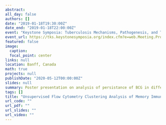 ```yaml
---
abstract: 
all_day: false
authors: []
date: "2019-01-18T19:30:00Z"
date_end: "2019-01-18T22:00:00Z"
event: "Keystone Symposia: Tuberculosis Mechanisms, Pathogenesis, and Treatment"
event_url: https://tks.keystonesymposia.org/index.cfm?e=web.Meeting.Program&meetingid=1627
featured: false
image:
  caption: 
  focal_point: center
links: null
location: Banff, Canada
math: true
projects: null
publishDate: "2020-05-12T00:00:00Z"
slides: null
summary: Poster presentation on analysis of persistance of BCG in different mouse models 
tags: []
title: "Unsupervised Flow Cytometry Clustering Analysis of Memory Immune Populations in Response to BCG Vaccination and Persistence in Different Mouse Models"
url_code: ""
url_pdf: ""
url_slides: ""
url_video: ""
---
```

